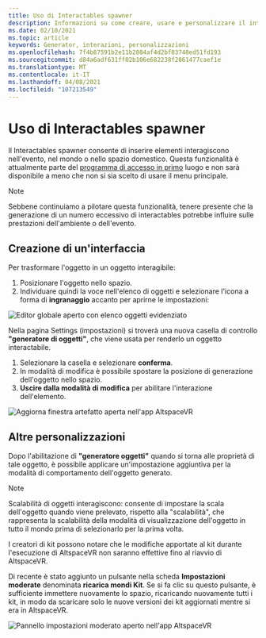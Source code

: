 ```yaml
---
title: Uso di Interactables spawner
description: Informazioni su come creare, usare e personalizzare il interactables spawner per inserire gli elementi negli spazi AltspaceVR.
ms.date: 02/10/2021
ms.topic: article
keywords: Generator, interazioni, personalizzazioni
ms.openlocfilehash: 7f4b87591b2e11b2084af4d2bf83748ed51fd193
ms.sourcegitcommit: d84a6adf631ff02b106e682238f2861477caef1e
ms.translationtype: MT
ms.contentlocale: it-IT
ms.lasthandoff: 04/08/2021
ms.locfileid: "107213549"
---
```

# <a name="using-the-interactables-spawner"></a>Uso di Interactables spawner

Il Interactables spawner consente di inserire elementi interagiscono nell'evento, nel mondo o nello spazio domestico. Questa funzionalità è attualmente parte del [programma di accesso in primo](../world-building/early-access.md) luogo e non sarà disponibile a meno che non si sia scelto di usare il menu principale.

> [!NOTE]
> Sebbene continuiamo a pilotare questa funzionalità, tenere presente che la generazione di un numero eccessivo di interactables potrebbe influire sulle prestazioni dell'ambiente o dell'evento. 

## <a name="creating-an-interactable"></a>Creazione di un'interfaccia

Per trasformare l'oggetto in un oggetto interagibile:

1. Posizionare l'oggetto nello spazio.
2. Individuare quindi la voce nell'elenco di oggetti e selezionare l'icona a forma di **ingranaggio** accanto per aprirne le impostazioni:

![Editor globale aperto con elenco oggetti evidenziato](images/interactables-spawner-img-01.png)

Nella pagina Settings (impostazioni) si troverà una nuova casella di controllo **"generatore di oggetti"**, che viene usata per renderlo un oggetto interactabile.

1. Selezionare la casella e selezionare **conferma**.
2. In modalità di modifica è possibile spostare la posizione di generazione dell'oggetto nello spazio.
3. **Uscire dalla modalità di modifica** per abilitare l'interazione dell'elemento.

![Aggiorna finestra artefatto aperta nell'app AltspaceVR](images/interactables-spawner-img-02.png)

## <a name="other-customizations"></a>Altre personalizzazioni

Dopo l'abilitazione di **"generatore oggetti"** quando si torna alle proprietà di tale oggetto, è possibile applicare un'impostazione aggiuntiva per la modalità di comportamento dell'oggetto generato.

> [!NOTE]
> Scalabilità di oggetti interagiscono: consente di impostare la scala dell'oggetto quando viene prelevato, rispetto alla "scalabilità", che rappresenta la scalabilità della modalità di visualizzazione dell'oggetto in tutto il mondo prima di selezionarlo per la prima volta.

I creatori di kit possono notare che le modifiche apportate al kit durante l'esecuzione di AltspaceVR non saranno effettive fino al riavvio di AltspaceVR.

Di recente è stato aggiunto un pulsante nella scheda **Impostazioni moderate** denominata **ricarica mondi Kit**. Se si fa clic su questo pulsante, è sufficiente immettere nuovamente lo spazio, ricaricando nuovamente tutti i kit, in modo da scaricare solo le nuove versioni dei kit aggiornati mentre si era in AltspaceVR.

![Pannello impostazioni moderato aperto nell'app AltspaceVR](images/interactables-spawner-img-03.png)